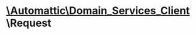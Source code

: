 # [\Automattic](../namespaces/automattic.md)[\Domain_Services_Client](../namespaces/automattic-domain-services-client.md)\Request
